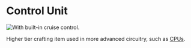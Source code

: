 # Control Unit

![With built-in cruise control.](oredict:opencomputers:materialCU)

Higher tier crafting item used in more advanced circuitry, such as [CPUs](cpu1.md).

